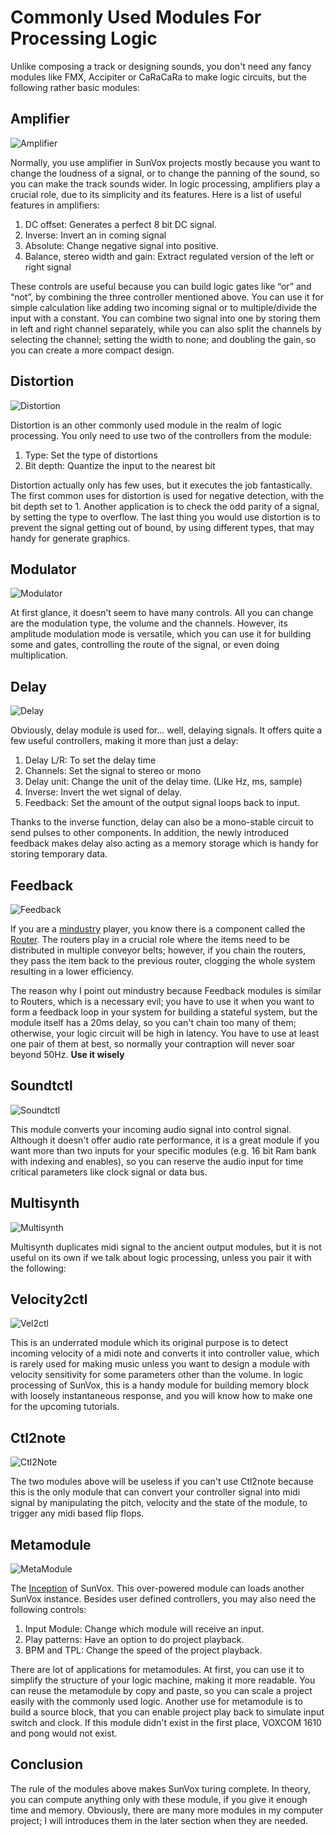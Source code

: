 # Commonly Used Modules For Processing Logic

Unlike composing a track or designing sounds, you don't need any fancy modules like FMX, Accipiter or CaRaCaRa to make logic circuits, but the following rather basic modules:

## Amplifier
![Amplifier](../images/basic_modules/Amplifier.png)

Normally, you use amplifier in SunVox projects mostly because you want to change the loudness of a signal, or to change the panning of the sound, so you can make the track sounds wider. In logic processing, amplifiers play a crucial role, due to its simplicity and its features. Here is a list of useful features in amplifiers:

1. DC offset: Generates a perfect 8 bit DC signal.
2. Inverse: Invert an in coming signal
3. Absolute: Change negative signal into positive.
4. Balance, stereo width and gain: Extract regulated version of the left or right signal

These controls are useful because you can build logic gates like “or” and “not”, by combining the three controller mentioned above. You can use it for simple calculation like adding two incoming signal or to multiple/divide the input with a constant. You can combine two signal into one by storing them in left and right channel separately, while you can also split the channels by selecting the channel; setting the width to none; and doubling the gain, so you can create a more compact design.

## Distortion
![Distortion](../images/basic_modules/Distortion.png)

Distortion is an other commonly used module in the realm of logic processing. You only need to use two of the controllers from the module:

1. Type: Set the type of distortions
2. Bit depth: Quantize the input to the nearest bit

Distortion actually only has few uses, but it executes the job fantastically. The first common uses for distortion is used for negative detection, with the bit depth set to 1. Another application is to check the odd parity of a signal, by setting the type to overflow. The last thing you would use distortion is to prevent the signal getting out of bound, by using different types, that may handy for generate graphics.

## Modulator
![Modulator](../images/basic_modules/Modulator.png)

At first glance, it doesn’t seem to have many controls. All you can change are the modulation type, the volume and the channels. However, its amplitude modulation mode is versatile, which you can use it for building some and gates, controlling the route of the signal, or even doing multiplication.

## Delay
![Delay](../images/basic_modules/Delay.png)

Obviously, delay module is used for… well, delaying signals. It offers quite a few useful controllers, making it more than just a delay:

1. Delay L/R: To set the delay time
2. Channels: Set the signal to stereo or mono
3. Delay unit: Change the unit of the delay time. (Like Hz, ms, sample)
4. Inverse: Invert the wet signal of delay.
5. Feedback: Set the amount of the output signal loops back to input.

Thanks to the inverse function, delay can also be a mono-stable circuit to send pulses to other components. In addition, the newly introduced feedback makes delay also acting as a memory storage which is handy for storing temporary data.

## Feedback
![Feedback](../images/basic_modules/Feedback.png)

If you are a [mindustry](https://mindustrygame.github.io/) player, you know there is a component called the [Router](https://youtu.be/6zoRd5ACaBc?si=E_YH5bNjN30RNEx1&t=194). The routers play in a crucial role where the items need to be distributed in multiple conveyor belts; however, if you chain the routers, they pass the item back to the previous router, clogging the whole system resulting in a lower efficiency. 

The reason why I point out mindustry because Feedback modules is similar to Routers, which is a necessary evil; you have to use it when you want to form a feedback loop in your system for building a stateful system, but the module itself has a 20ms delay, so you can't chain too many of them; otherwise, your logic circuit will be high in latency. You have to use at least one pair of them at best, so normally your contraption will never soar beyond 50Hz. **Use it wisely**

## Soundtctl
![Soundtctl](../images/basic_modules/Sound2Ctl.png)

This module converts your incoming audio signal into control signal. Although it doesn't offer audio rate performance, it is a great module if you want more than two inputs for your specific modules (e.g. 16 bit Ram bank with indexing and enables), so you can reserve the audio input for time critical parameters like clock signal or data bus.

## Multisynth
![Multisynth](../images/basic_modules/MultiSynth.png)

Multisynth duplicates midi signal to the ancient output modules, but it is not useful on its own if we talk about logic processing, unless you pair it with the following:

## Velocity2ctl
![Vel2ctl](../images/basic_modules/Velocity2Ctl.png)

This is an underrated module which its original purpose is to detect incoming velocity of a midi note and converts it into controller value, which is rarely used for making music unless you want to design a module with velocity sensitivity for some parameters other than the volume. In logic processing of SunVox, this is a handy module for building memory block with loosely instantaneous response, and you will know how to make one for the upcoming tutorials.

## Ctl2note
![Ctl2Note](../images/basic_modules/Ctl2Note.png)

The two modules above will be useless if you can't use Ctl2note because this is the only module that can convert your controller signal into midi signal by manipulating the pitch, velocity and the state of the module, to trigger any midi based flip flops.

## Metamodule
![MetaModule](../images/basic_modules/MetaModule.png)

The [Inception](https://www.youtube.com/watch?v=c0Gvwo6yyyA) of SunVox. This over-powered module can loads another SunVox instance. Besides user defined controllers, you may also need the following controls:

1. Input Module: Change which module will receive an input.
2. Play patterns: Have an option to do project playback.
3. BPM and TPL: Change the speed of the project playback.

There are lot of applications for metamodules. At first, you can use it to simplify the structure of your logic machine, making it more readable. You can reuse the metamodule by copy and paste, so you can scale a project easily with the commonly used logic. Another use for metamodule is to build a source block, that you can enable project play back to simulate input switch and clock. If this module didn't exist in the first place, VOXCOM 1610 and pong would not exist.

## Conclusion
The rule of the modules above makes SunVox turing complete. In theory, you can compute anything only with these module, if you give it enough time and memory. Obviously, there are many more modules in my computer project; I will introduces them in the later section when they are needed.